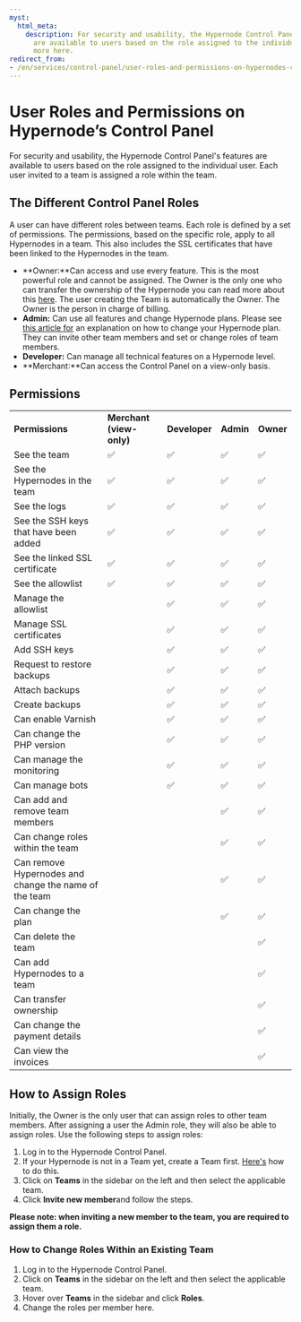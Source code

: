 ```yaml
---
myst:
  html_meta:
    description: For security and usability, the Hypernode Control Panel's features
      are available to users based on the role assigned to the individual user. Read
      more here.
redirect_from:
- /en/services/control-panel/user-roles-and-permissions-on-hypernodes-control-panel/
---
```


<!-- source: https://support.hypernode.com/en/services/control-panel/user-roles-and-permissions-on-hypernodes-control-panel/ -->

# User Roles and Permissions on Hypernode’s Control Panel

For security and usability, the Hypernode Control Panel's features are available to users based on the role assigned to the individual user. Each user invited to a team is assigned a role within the team.

## The Different Control Panel Roles

A user can have different roles between teams. Each role is defined by a set of permissions. The permissions, based on the specific role, apply to all Hypernodes in a team. This also includes the SSL certificates that have been linked to the Hypernodes in the team.

- \*\*Owner:\*\*Can access and use every feature. This is the most powerful role and cannot be assigned. The Owner is the only one who can transfer the ownership of the Hypernode you can read more about this [here](https://support.hypernode.com/en/services/control-panel/transfer-ownership). The user creating the Team is automatically the Owner. The Owner is the person in charge of billing.
- **Admin:** Can use all features and change Hypernode plans. Please see [this article for](https://support.hypernode.com/en/about/billing/how-to-up-or-downgrade-your-hypernode-plan#Up--and-Downgrading-Your-Hosting-Plan-for-Control-Panel-Users) an explanation on how to change your Hypernode plan. They can invite other team members and set or change roles of team members.
- **Developer:** Can manage all technical features on a Hypernode level.
- \*\*Merchant:\*\*Can access the Control Panel on a view-only basis.

## Permissions

|                                                       |                          |               |           |           |
| ----------------------------------------------------- | ------------------------ | ------------- | --------- | --------- |
| **Permissions**                                       | **Merchant (view-only)** | **Developer** | **Admin** | **Owner** |
| See the team                                          | ✅                        | ✅             | ✅         | ✅         |
| See the Hypernodes in the team                        | ✅                        | ✅             | ✅         | ✅         |
| See the logs                                          | ✅                        | ✅             | ✅         | ✅         |
| See the SSH keys that have been added                 | ✅                        | ✅             | ✅         | ✅         |
| See the linked SSL certificate                        | ✅                        | ✅             | ✅         | ✅         |
| See the allowlist                                     | ✅                        | ✅             | ✅         | ✅         |
| Manage the allowlist                                  |                          | ✅             | ✅         | ✅         |
| Manage SSL certificates                               |                          | ✅             | ✅         | ✅         |
| Add SSH keys                                          |                          | ✅             | ✅         | ✅         |
| Request to restore backups                            |                          | ✅             | ✅         | ✅         |
| Attach backups                                        |                          | ✅             | ✅         | ✅         |
| Create backups                                        |                          | ✅             | ✅         | ✅         |
| Can enable Varnish                                    |                          | ✅             | ✅         | ✅         |
| Can change the PHP version                            |                          | ✅             | ✅         | ✅         |
| Can manage the monitoring                             |                          | ✅             | ✅         | ✅         |
| Can manage bots                                       |                          | ✅             | ✅         | ✅         |
| Can add and remove team members                       |                          |               | ✅         | ✅         |
| Can change roles within the team                      |                          |               | ✅         | ✅         |
| Can remove Hypernodes and change the name of the team |                          |               | ✅         | ✅         |
| Can change the plan                                   |                          |               | ✅         | ✅         |
| Can delete the team                                   |                          |               |           | ✅         |
| Can add Hypernodes to a team                          |                          |               |           | ✅         |
| Can transfer ownership                                |                          |               |           | ✅         |
| Can change the payment details                        |                          |               |           | ✅         |
| Can view the invoices                                 |                          |               |           | ✅         |

## How to Assign Roles

Initially, the Owner is the only user that can assign roles to other team members. After assigning a user the Admin role, they will also be able to assign roles. Use the following steps to assign roles:

1. Log in to the Hypernode Control Panel.
1. If your Hypernode is not in a Team yet, create a Team first. [Here's](https://support.hypernode.com/en/services/control-panel/managing-your-teams) how to do this.
1. Click on **Teams** in the sidebar on the left and then select the applicable team.
1. Click **Invite new member**and follow the steps.

**Please note: when inviting a new member to the team, you are required to assign them a role.**

### How to Change Roles Within an Existing Team

1. Log in to the Hypernode Control Panel.
1. Click on **Teams** in the sidebar on the left and then select the applicable team.
1. Hover over **Teams** in the sidebar and click **Roles**.
1. Change the roles per member here.
